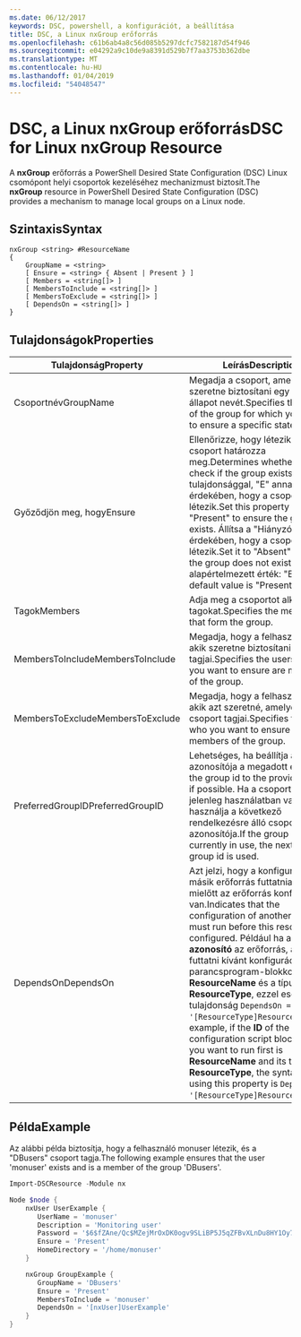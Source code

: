 ```yaml
---
ms.date: 06/12/2017
keywords: DSC, powershell, a konfigurációt, a beállítása
title: DSC, a Linux nxGroup erőforrás
ms.openlocfilehash: c61b6ab4a8c56d085b5297dcfc7582187d54f946
ms.sourcegitcommit: e04292a9c10de9a8391d529b7f7aa3753b362dbe
ms.translationtype: MT
ms.contentlocale: hu-HU
ms.lasthandoff: 01/04/2019
ms.locfileid: "54048547"
---
```

# <a name="dsc-for-linux-nxgroup-resource"></a><span data-ttu-id="0dadc-103">DSC, a Linux nxGroup erőforrás</span><span class="sxs-lookup"><span data-stu-id="0dadc-103">DSC for Linux nxGroup Resource</span></span>

<span data-ttu-id="0dadc-104">A **nxGroup** erőforrás a PowerShell Desired State Configuration (DSC) Linux csomópont helyi csoportok kezeléséhez mechanizmust biztosít.</span><span class="sxs-lookup"><span data-stu-id="0dadc-104">The **nxGroup** resource in PowerShell Desired State Configuration (DSC) provides a mechanism to manage local groups on a Linux node.</span></span>

## <a name="syntax"></a><span data-ttu-id="0dadc-105">Szintaxis</span><span class="sxs-lookup"><span data-stu-id="0dadc-105">Syntax</span></span>

```
nxGroup <string> #ResourceName
{
    GroupName = <string>
    [ Ensure = <string> { Absent | Present } ]
    [ Members = <string[]> ]
    [ MembersToInclude = <string[]> ]
    [ MembersToExclude = <string[]> ]
    [ DependsOn = <string[]> ]
}
```

## <a name="properties"></a><span data-ttu-id="0dadc-106">Tulajdonságok</span><span class="sxs-lookup"><span data-stu-id="0dadc-106">Properties</span></span>

|  <span data-ttu-id="0dadc-107">Tulajdonság</span><span class="sxs-lookup"><span data-stu-id="0dadc-107">Property</span></span> |  <span data-ttu-id="0dadc-108">Leírás</span><span class="sxs-lookup"><span data-stu-id="0dadc-108">Description</span></span> |
|---|---|
| <span data-ttu-id="0dadc-109">Csoportnév</span><span class="sxs-lookup"><span data-stu-id="0dadc-109">GroupName</span></span>| <span data-ttu-id="0dadc-110">Megadja a csoport, amelyhez szeretne biztosítani egy adott állapot nevét.</span><span class="sxs-lookup"><span data-stu-id="0dadc-110">Specifies the name of the group for which you want to ensure a specific state.</span></span>|
| <span data-ttu-id="0dadc-111">Győződjön meg, hogy</span><span class="sxs-lookup"><span data-stu-id="0dadc-111">Ensure</span></span>| <span data-ttu-id="0dadc-112">Ellenőrizze, hogy létezik-e a csoport határozza meg.</span><span class="sxs-lookup"><span data-stu-id="0dadc-112">Determines whether to check if the group exists.</span></span> <span data-ttu-id="0dadc-113">Ezzel a tulajdonsággal, "E" annak érdekében, hogy a csoport létezik.</span><span class="sxs-lookup"><span data-stu-id="0dadc-113">Set this property to "Present" to ensure the group exists.</span></span> <span data-ttu-id="0dadc-114">Állítsa a "Hiányzó" annak érdekében, hogy a csoport nem létezik.</span><span class="sxs-lookup"><span data-stu-id="0dadc-114">Set it to "Absent" to ensure the group does not exist.</span></span> <span data-ttu-id="0dadc-115">Az alapértelmezett érték: "E".</span><span class="sxs-lookup"><span data-stu-id="0dadc-115">The default value is "Present".</span></span>|
| <span data-ttu-id="0dadc-116">Tagok</span><span class="sxs-lookup"><span data-stu-id="0dadc-116">Members</span></span>| <span data-ttu-id="0dadc-117">Adja meg a csoportot alkotó a tagokat.</span><span class="sxs-lookup"><span data-stu-id="0dadc-117">Specifies the members that form the group.</span></span>|
| <span data-ttu-id="0dadc-118">MembersToInclude</span><span class="sxs-lookup"><span data-stu-id="0dadc-118">MembersToInclude</span></span>| <span data-ttu-id="0dadc-119">Megadja, hogy a felhasználók, akik szeretne biztosítani a csoport tagjai.</span><span class="sxs-lookup"><span data-stu-id="0dadc-119">Specifies the users who you want to ensure are members of the group.</span></span>|
| <span data-ttu-id="0dadc-120">MembersToExclude</span><span class="sxs-lookup"><span data-stu-id="0dadc-120">MembersToExclude</span></span>| <span data-ttu-id="0dadc-121">Megadja, hogy a felhasználók, akik azt szeretné, amelyek nem a csoport tagjai.</span><span class="sxs-lookup"><span data-stu-id="0dadc-121">Specifies the users who you want to ensure are not members of the group.</span></span>|
| <span data-ttu-id="0dadc-122">PreferredGroupID</span><span class="sxs-lookup"><span data-stu-id="0dadc-122">PreferredGroupID</span></span>| <span data-ttu-id="0dadc-123">Lehetséges, ha beállítja a csoport azonosítója a megadott érték.</span><span class="sxs-lookup"><span data-stu-id="0dadc-123">Sets the group id to the provided value if possible.</span></span> <span data-ttu-id="0dadc-124">Ha a csoportazonosító jelenleg használatban van, használja a következő rendelkezésre álló csoport azonosítója.</span><span class="sxs-lookup"><span data-stu-id="0dadc-124">If the group id is currently in use, the next available group id is used.</span></span>|
| <span data-ttu-id="0dadc-125">DependsOn</span><span class="sxs-lookup"><span data-stu-id="0dadc-125">DependsOn</span></span> | <span data-ttu-id="0dadc-126">Azt jelzi, hogy a konfigurációt egy másik erőforrás futtatnia kell, mielőtt az erőforrás konfigurálva van.</span><span class="sxs-lookup"><span data-stu-id="0dadc-126">Indicates that the configuration of another resource must run before this resource is configured.</span></span> <span data-ttu-id="0dadc-127">Például ha a **azonosító** az erőforrás, amely a futtatni kívánt konfigurációs parancsprogram-blokkot első az **ResourceName** és a típusa **ResourceType**, ezzel esetén a tulajdonság `DependsOn = '[ResourceType]ResourceName'`.</span><span class="sxs-lookup"><span data-stu-id="0dadc-127">For example, if the **ID** of the resource configuration script block that you want to run first is **ResourceName** and its type is **ResourceType**, the syntax for using this property is `DependsOn = '[ResourceType]ResourceName'`.</span></span>|

## <a name="example"></a><span data-ttu-id="0dadc-128">Példa</span><span class="sxs-lookup"><span data-stu-id="0dadc-128">Example</span></span>

<span data-ttu-id="0dadc-129">Az alábbi példa biztosítja, hogy a felhasználó monuser létezik, és a "DBusers" csoport tagja.</span><span class="sxs-lookup"><span data-stu-id="0dadc-129">The following example ensures that the user 'monuser' exists and is a member of the group 'DBusers'.</span></span>

```powershell
Import-DSCResource -Module nx

Node $node {
    nxUser UserExample {
       UserName = 'monuser'
       Description = 'Monitoring user'
       Password = '$6$fZAne/Qc$MZejMrOxDK0ogv9SLiBP5J5qZFBvXLnDu8HY1Oy7ycX.Y3C7mGPUfeQy3A82ev3zIabhDQnj2ayeuGn02CqE/0'
       Ensure = 'Present'
       HomeDirectory = '/home/monuser'
    }

    nxGroup GroupExample {
       GroupName = 'DBusers'
       Ensure = 'Present'
       MembersToInclude = 'monuser'
       DependsOn = '[nxUser]UserExample'
    }
}
```
